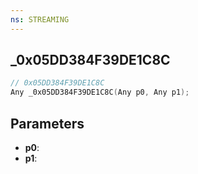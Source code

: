 ```yaml
---
ns: STREAMING
---
```

## _0x05DD384F39DE1C8C

```c
// 0x05DD384F39DE1C8C
Any _0x05DD384F39DE1C8C(Any p0, Any p1);
```

## Parameters
* **p0**:
* **p1**:
